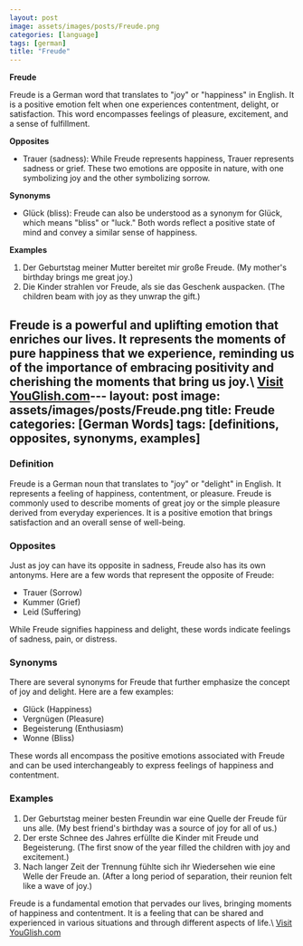 ```yaml
---
layout: post
image: assets/images/posts/Freude.png
categories: [language]
tags: [german]
title: "Freude"
---
```


**Freude**

Freude is a German word that translates to "joy" or "happiness" in English. It is a positive emotion felt when one experiences contentment, delight, or satisfaction. This word encompasses feelings of pleasure, excitement, and a sense of fulfillment.

**Opposites**

- Trauer (sadness): While Freude represents happiness, Trauer represents sadness or grief. These two emotions are opposite in nature, with one symbolizing joy and the other symbolizing sorrow.

**Synonyms**

- Glück (bliss): Freude can also be understood as a synonym for Glück, which means "bliss" or "luck." Both words reflect a positive state of mind and convey a similar sense of happiness.

**Examples**

1. Der Geburtstag meiner Mutter bereitet mir große Freude. (My mother's birthday brings me great joy.)
2. Die Kinder strahlen vor Freude, als sie das Geschenk auspacken. (The children beam with joy as they unwrap the gift.)

Freude is a powerful and uplifting emotion that enriches our lives. It represents the moments of pure happiness that we experience, reminding us of the importance of embracing positivity and cherishing the moments that bring us joy.\ <a id="yg-widget-0" class="youglish-widget" data-query="Freude" data-lang="german" data-components="8412" data-auto-start="0" data-bkg-color="theme_light" data-title="How%20to%20pronounce%20Freude%20in%20German"  rel="nofollow" href="https://youglish.com">Visit YouGlish.com</a><script async src="https://youglish.com/public/emb/widget.js" charset="utf-8"></script>---
layout: post
image: assets/images/posts/Freude.png
title: Freude
categories: [German Words]
tags: [definitions, opposites, synonyms, examples]
---

### Definition

Freude is a German noun that translates to "joy" or "delight" in English. It represents a feeling of happiness, contentment, or pleasure. Freude is commonly used to describe moments of great joy or the simple pleasure derived from everyday experiences. It is a positive emotion that brings satisfaction and an overall sense of well-being.

### Opposites

Just as joy can have its opposite in sadness, Freude also has its own antonyms. Here are a few words that represent the opposite of Freude:

- Trauer (Sorrow)
- Kummer (Grief)
- Leid (Suffering)

While Freude signifies happiness and delight, these words indicate feelings of sadness, pain, or distress.

### Synonyms

There are several synonyms for Freude that further emphasize the concept of joy and delight. Here are a few examples:

- Glück (Happiness)
- Vergnügen (Pleasure)
- Begeisterung (Enthusiasm)
- Wonne (Bliss)

These words all encompass the positive emotions associated with Freude and can be used interchangeably to express feelings of happiness and contentment.

### Examples

1. Der Geburtstag meiner besten Freundin war eine Quelle der Freude für uns alle. (My best friend's birthday was a source of joy for all of us.)
2. Der erste Schnee des Jahres erfüllte die Kinder mit Freude und Begeisterung. (The first snow of the year filled the children with joy and excitement.)
3. Nach langer Zeit der Trennung fühlte sich ihr Wiedersehen wie eine Welle der Freude an. (After a long period of separation, their reunion felt like a wave of joy.)

Freude is a fundamental emotion that pervades our lives, bringing moments of happiness and contentment. It is a feeling that can be shared and experienced in various situations and through different aspects of life.\ <a id="yg-widget-0" class="youglish-widget" data-query="Freude" data-lang="german" data-components="8412" data-auto-start="0" data-bkg-color="theme_light" data-title="How%20to%20pronounce%20Freude%20in%20German"  rel="nofollow" href="https://youglish.com">Visit YouGlish.com</a><script async src="https://youglish.com/public/emb/widget.js" charset="utf-8"></script>